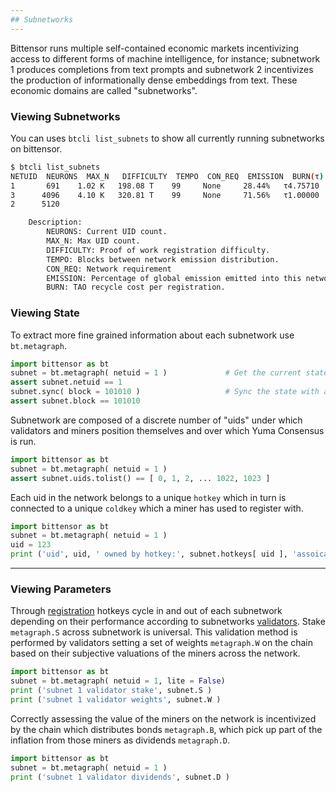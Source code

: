 ```yaml
---
## Subnetworks
--- 
```


Bittensor runs multiple self-contained economic markets incentivizing access to different forms of machine intelligence, for instance; subnetwork 1 produces completions from text prompts and subnetwork 2 incentivizes the production of informationally dense embeddings from text. These economic domains are called "subnetworks".

### Viewing Subnetworks

You can uses `btcli list_subnets` to show all currently running subnetworks on bittensor.  
```bash dark
$ btcli list_subnets
NETUID  NEURONS  MAX_N   DIFFICULTY  TEMPO  CON_REQ  EMISSION  BURN(τ)
1       691    1.02 K   198.08 T    99     None     28.44%   τ4.75710
3      4096    4.10 K   320.81 T    99     None     71.56%   τ1.00000
2      5120

    Description:
        NEURONS: Current UID count.
        MAX_N: Max UID count. 
        DIFFICULTY: Proof of work registration difficulty.
        TEMPO: Blocks between network emission distribution.
        CON_REQ: Network requirement
        EMISSION: Percentage of global emission emitted into this network each block. 
        BURN: TAO recycle cost per registration.
```

### Viewing State
To extract more fine grained information about each subnetwork use `bt.metagraph`.
```python numbered dark
import bittensor as bt 
subnet = bt.metagraph( netuid = 1 )             # Get the current state.
assert subnet.netuid == 1                       
subnet.sync( block = 101010 )                   # Sync the state with a particular block.
assert subnet.block == 101010   
```

Subnetwork are composed of a discrete number of "uids" under which validators and miners position themselves and over which Yuma Consensus is run. 
```python numbered dark
import bittensor as bt
subnet = bt.metagraph( netuid = 1 )
assert subnet.uids.tolist() == [ 0, 1, 2, ... 1022, 1023 ]
```

Each uid in the network belongs to a unique `hotkey` which in turn is connected to a unique `coldkey` which a miner has used to register with.
```python numbered dark
import bittensor as bt
subnet = bt.metagraph( netuid = 1 )
uid = 123 
print ('uid', uid, ' owned by hotkey:', subnet.hotkeys[ uid ], 'assoicated with coldkey': subnet.coldkey[ uid ] )
```
---
### Viewing Parameters

Through [registration](../subnetworks/registration) hotkeys cycle in and out of each subnetwork depending on their performance according to subnetworks [validators](../validating/validating). Stake `metagraph.S` across subnetwork is universal. This validation method is performed by validators setting a set of weights `metagraph.W` on the chain based on their subjective valuations of the miners across the network.

```python numbered dark
import bittensor as bt
subnet = bt.metagraph( netuid = 1, lite = False)
print ('subnet 1 validator stake', subnet.S )
print ('subnet 1 validator weights', subnet.W )
``` 
Correctly assessing the value of the miners on the network is incentivized by the chain which distributes bonds `metagraph.B`, which pick up part of the inflation from those miners as dividends `metagraph.D`.
```python numbered dark
import bittensor as bt
subnet = bt.metagraph( netuid = 1 )
print ('subnet 1 validator dividends', subnet.D )
``` 